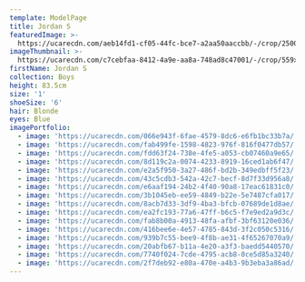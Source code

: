 ```yaml
---
template: ModelPage
title: Jordan S
featuredImage: >-
  https://ucarecdn.com/aeb14fd1-cf05-44fc-bce7-a2aa50aaccbb/-/crop/2500x1260/0,0/-/preview/
imageThumbnail: >-
  https://ucarecdn.com/c7cebfaa-8412-4a9e-aa8a-748ad8c47001/-/crop/559x797/1471,84/-/preview/
firstName: Jordan S
collection: Boys
height: 83.5cm
size: '1'
shoeSize: '6'
hair: Blonde
eyes: Blue
imagePortfolio:
  - image: 'https://ucarecdn.com/066e943f-6fae-4579-8dc6-e6fb1bc33b7a/'
  - image: 'https://ucarecdn.com/fab499fe-1598-4823-976f-816f0477db57/'
  - image: 'https://ucarecdn.com/fdd63f24-738e-4fe5-a053-cb07460a9e65/'
  - image: 'https://ucarecdn.com/8d119c2a-0074-4233-8919-16ced1ab6f47/'
  - image: 'https://ucarecdn.com/e2a5f950-3a27-486f-bd2b-349edbff5f23/'
  - image: 'https://ucarecdn.com/43c5cdb3-542a-42c7-becf-8d7f33d956a8/'
  - image: 'https://ucarecdn.com/e6aaf194-24b2-4f40-90a8-17eac61831c0/'
  - image: 'https://ucarecdn.com/3b1045eb-ee59-4849-b22e-5e7487cfa017/'
  - image: 'https://ucarecdn.com/8acb7d33-3df9-4ba3-bfcb-07689de1d8ae/'
  - image: 'https://ucarecdn.com/ea2fc193-77a6-47ff-b6c5-f7e9ed2a9d3c/'
  - image: 'https://ucarecdn.com/fab8b00a-4913-48fa-afbf-3bf63120e036/'
  - image: 'https://ucarecdn.com/416bee6e-4e57-4785-843d-3f2c050c5316/'
  - image: 'https://ucarecdn.com/939b7c55-bee9-4f8b-ae31-4f65267070a9/'
  - image: 'https://ucarecdn.com/20abfb67-b11a-4e20-a3f3-baedd5440570/'
  - image: 'https://ucarecdn.com/7740f024-7cde-4795-acb8-0ce5d85a3240/'
  - image: 'https://ucarecdn.com/2f7deb92-e80a-470e-a4b3-9b3eba3a86ad/'
---
```



